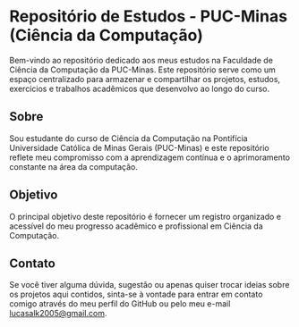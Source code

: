 # Repositório de Estudos - PUC-Minas (Ciência da Computação)

Bem-vindo ao repositório dedicado aos meus estudos na Faculdade de Ciência da Computação da PUC-Minas. Este repositório serve como um espaço centralizado para armazenar e compartilhar os projetos, estudos, exercícios e trabalhos acadêmicos que desenvolvo ao longo do curso.

## Sobre

Sou estudante do curso de Ciência da Computação na Pontifícia Universidade Católica de Minas Gerais (PUC-Minas) e este repositório reflete meu compromisso com a aprendizagem contínua e o aprimoramento constante na área da computação.

## Objetivo

O principal objetivo deste repositório é fornecer um registro organizado e acessível do meu progresso acadêmico e profissional em Ciência da Computação. 

## Contato

Se você tiver alguma dúvida, sugestão ou apenas quiser trocar ideias sobre os projetos aqui contidos, sinta-se à vontade para entrar em contato comigo através do meu perfil do GitHub ou pelo meu e-mail [lucasalk2005@gmail.com](mailto:seuemail@example.com).

